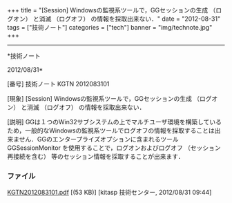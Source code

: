 ﻿+++
title = "[Session] Windowsの監視系ツールで，GGセッションの生成 （ログオン） と消滅 （ログオフ） の情報を採取出来ない．"
date = "2012-08-31"
tags = ["技術ノート"]
categories = ["tech"]
banner = "img/technote.jpg"
+++

-----------------------------------------------------------------------------------------------------------------------------

*技術ノート

2012/08/31*


[番号]
技術ノート KGTN 2012083101

[現象]
[Session] Windowsの監視系ツールで，GGセッションの生成 （ログオン）
と消滅 （ログオフ） の情報を採取出来ない．

[説明]
GGは１つのWin32サブシステムの上でマルチユーザ環境を構築しているため，一般的なWindowsの監視系ツールでログオフの情報を採取することは出来ません．GGのエンタープライズオプションに含まれるツール
GGSessionMonitor を使用することで，ログオンおよびログオフ
（セッション再接続を含む） 等のセッション情報を採取することが出来ます．


### ファイル

 
 


[KGTN2012083101.pdf](http://techreport.kitasp.net/attachments/download/988/KGTN2012083101.pdf)
 [(53 KB)] [kitasp 技術センター, 2012/08/31
09:44]


 


 

